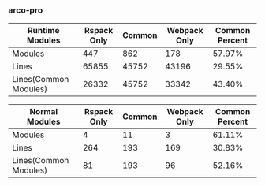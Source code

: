 ### arco-pro

| Runtime Modules       | Rspack Only | Common | Webpack Only | Common Percent | 
|-----------------------|-------------|--------|--------------|----------------| 
| Modules               | 447         | 862    | 178          | 57.97%         | 
| Lines                 | 65855       | 45752  | 43196        | 29.55%         | 
| Lines(Common Modules) | 26332       | 45752  | 33342        | 43.40%         | 


| Normal Modules        | Rspack Only | Common | Webpack Only | Common Percent | 
|-----------------------|-------------|--------|--------------|----------------| 
| Modules               | 4           | 11     | 3            | 61.11%         | 
| Lines                 | 264         | 193    | 169          | 30.83%         | 
| Lines(Common Modules) | 81          | 193    | 96           | 52.16%         | 


